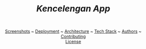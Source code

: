 <br />
<div align="center">
<h1 align = "center">
<b><i>Kencelengan App</i></b>
</h1>
  <p align="center">
<br />


  
[Screenshots](#camera_flash-screenshots-camera_flash) ~
[Deployment](#arrow_lower_right-deployment-arrow_lower_right) ~
[Architecture](#hammer_and_wrench-architecture-hammer_and_wrench) ~
[Tech Stack](#building_construction-tech-stack-building_construction) ~
[Authors](#memo-authors-memo) ~
[Contributing](#handshake-contributing-handshake)  
[License](#scroll-license-scroll)  
 
</div>
